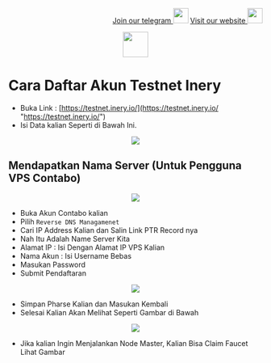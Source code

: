 <p style="font-size:14px" align="right">
<a href="https://t.me/bangpateng_group" target="_blank">Join our telegram <img src="https://user-images.githubusercontent.com/50621007/183283867-56b4d69f-bc6e-4939-b00a-72aa019d1aea.png" width="30"/></a>
<a href="https://bangpateng.com/" target="_blank">Visit our website <img src="https://user-images.githubusercontent.com/38981255/184068977-2d456b1a-9b50-4b75-a0a7-4909a7c78991.png" width="30"/></a>
</p>

<p align="center">
  <img height="50" height="auto" src="https://user-images.githubusercontent.com/38981255/184088981-3f7376ae-7039-4915-98f5-16c3637ccea3.PNG">
</p>

# Cara Daftar Akun Testnet Inery

- Buka Link : [https://testnet.inery.io/](https://testnet.inery.io/ "https://testnet.inery.io/")
- Isi Data kalian Seperti di Bawah Ini.

<p align="center">
  <img height="auto" height="auto" src="https://user-images.githubusercontent.com/38981255/184135523-990fd5c1-9bb3-4983-bdeb-91aff16b95aa.PNG">
</p>

## Mendapatkan Nama Server (Untuk Pengguna VPS Contabo)

<p align="center">
  <img height="auto" height="auto" src="https://user-images.githubusercontent.com/38981255/184136009-9e9f5e81-5c08-42ec-aee9-519e5f14198d.png">
</p>

- Buka Akun Contabo kalian
- Pilih `Reverse DNS Managamenet`
- Cari IP Address Kalian dan Salin Link PTR Record nya
- Nah Itu Adalah Name Server Kita
- Alamat IP : Isi Dengan Alamat IP VPS Kalian
- Nama Akun : Isi Username Bebas
- Masukan Password
- Submit Pendaftaran

<p align="center">
  <img height="auto" height="auto" src="https://user-images.githubusercontent.com/38981255/184137069-71beff53-73e6-47e3-b76f-670c269c12b3.PNG">
</p>

- Simpan Pharse Kalian dan Masukan Kembali
- Selesai Kalian Akan Melihat Seperti Gambar di Bawah

<p align="center">
  <img height="auto" height="auto" src="https://user-images.githubusercontent.com/38981255/184137078-9d907b49-a3ba-415f-ab65-cb88ed8373cd.PNG">
</p>

- Jika kalian Ingin Menjalankan Node Master, Kalian Bisa Claim Faucet Lihat Gambar

